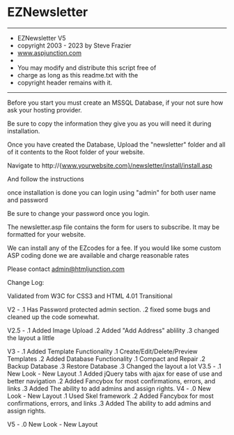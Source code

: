 # EZNewsletter

***************************************
* EZNewsletter V5                              
* copyright 2003 - 2023 by Steve Frazier            
* www.aspjunction.com                              
*                                                   
* You may modify and distribute this script free of 
* charge as long as this readme.txt with the        
* copyright header remains with it.                                       
***************************************

Before you start you must create an MSSQL Database, if your not sure how ask your hosting provider.

Be sure to copy the information they give you as you will need it during installation.

Once you have created the Database, Upload the "newsletter" folder and all of it contents to the Root folder of your website.

Navigate to http://{www.yourwebsite.com}/newsletter/install/install.asp

And follow the instructions

once installation is done you can login using "admin" for both user name and password

Be sure to change your password once you login.


The newsletter.asp file contains the form for users to subscribe. It may be formatted for your website.

We can install any of the EZcodes for a fee.
If you would like some custom ASP coding done we are available and charge reasonable rates

Please contact admin@htmljunction.com


Change Log:

Validated from W3C for CSS3 and HTML 4.01 Transitional 

V2 -
  .1 Has Password protected admin section.
	.2 fixed some bugs and cleaned up the code somewhat.

V2.5 -
  .1 Added Image Upload
	.2 Added "Add Address" ablility
	.3 changed the layout a little
	
V3 -
  .1 Added Template Functionality
	    .1 Create/Edit/Delete/Preview Templates
	.2 Added Database Functionality
	    .1 Compact and Repair
		  .2 Backup Database
		  .3 Restore Database
	.3 Changed the layout a lot
V3.5 -
   .1 New Look - New Layout
	    .1 Added jQuery tabs with ajax for ease of use and better navigation
	    .2 Added Fancybox for most confirmations, errors, and links
			.3 Added The ability to add admins and assign rights.
V4 -
   .0 New Look - New Layout
	    .1 Used Skel framework
	    .2 Added Fancybox for most confirmations, errors, and links
			.3 Added The ability to add admins and assign rights.

V5 -
   .0 New Look - New Layout
